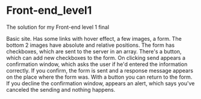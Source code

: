 # Front-end_level1
The solution for my Front-end level 1 final

Basic site. Has some links with hover effect, a few images, a form. The bottom 2 images have absolute and relative positions. The form has checkboxes, which are sent to the server in an array. There's a button, which can add new checkboxes to the form. On clicking send appears a confirmation window, which asks the user if he'd entered the information correctly. If you confirm, the form is sent and a response message appears on the place where the form was. With a button you can return to the form. If you decline the confirmation window, appears an alert, which says you've canceled the sending and nothing happens.

